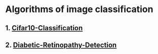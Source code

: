 #  Algorithms of image classification
## 1. [Cifar10-Classification](<https://github.com/secondlevel/Cifar10-Classification>)
## 2. [Diabetic-Retinopathy-Detection](<https://github.com/secondlevel/Diabetic-Retinopathy-Detection>)
